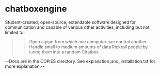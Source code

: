 # chatboxengine
Student-created, open-source, extendable software designed for communication and capable of various other activities, including but not limited to:

>> Open a pipe from which one computer can control another
>> Handle small to medium amounts of data
>> Rickroll people by luring them into a random Chatbox

--Docs are in the COPIES directory. See explanation_and_installation.txt for more explanation.--
